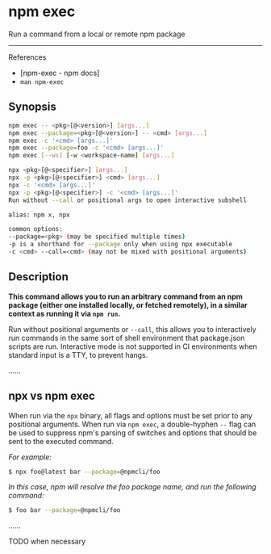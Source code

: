 # npm exec

Run a command from a local or remote npm package

---

References

- [npm-exec - npm docs]
- `man npm-exec`

## Synopsis

```bash
npm exec -- <pkg>[@<version>] [args...]
npm exec --package=<pkg>[@<version>] -- <cmd> [args...]
npm exec -c '<cmd> [args...]'
npm exec --package=foo -c '<cmd> [args...]'
npm exec [--ws] [-w <workspace-name] [args...]

npx <pkg>[@<specifier>] [args...]
npx -p <pkg>[@<specifier>] <cmd> [args...]
npx -c '<cmd> [args...]'
npx -p <pkg>[@<specifier>] -c '<cmd> [args...]'
Run without --call or positional args to open interactive subshell

alias: npm x, npx

common options:
--package=<pkg> (may be specified multiple times)
-p is a shorthand for --package only when using npx executable
-c <cmd> --call=<cmd> (may not be mixed with positional arguments)
```

## Description

**This command allows you to run an arbitrary command from an npm package (either one installed locally, or fetched remotely), in a similar context as running it via `npm run`.**

Run without positional arguments or `--call`, this allows you to interactively run commands in the same sort of shell environment that package.json scripts are run.
Interactive mode is not supported in CI environments when standard input is a TTY, to prevent hangs.

……

## npx vs npm exec

When run via the `npx` binary, all flags and options must be set prior to any positional arguments.
When run via `npm exec`, a double-hyphen `--` flag can be used to suppress npm's parsing of switches and options that should be sent to the executed command.

_For example:_

```bash
$ npx foo@latest bar --package=@npmcli/foo
```

_In this case, npm will resolve the foo package name, and run the following command:_

```bash
$ foo bar --package=@npmcli/foo
```

……

TODO when necessary
